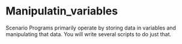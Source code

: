 # Manipulatin_variables
Scenario Programs primarily operate by storing data in variables and manipulating that data.  You will write several scripts to do just that.

